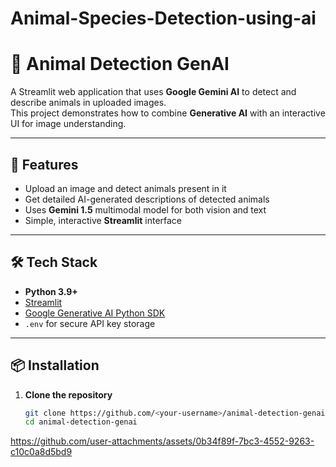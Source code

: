 # Animal-Species-Detection-using-ai
# 🐾 Animal Detection GenAI

A Streamlit web application that uses **Google Gemini AI** to detect and describe animals in uploaded images.  
This project demonstrates how to combine **Generative AI** with an interactive UI for image understanding.

---

## 🚀 Features
- Upload an image and detect animals present in it
- Get detailed AI-generated descriptions of detected animals
- Uses **Gemini 1.5** multimodal model for both vision and text
- Simple, interactive **Streamlit** interface

---

## 🛠️ Tech Stack
- **Python 3.9+**
- [Streamlit](https://streamlit.io/)
- [Google Generative AI Python SDK](https://pypi.org/project/google-generativeai/)
- `.env` for secure API key storage

---

## 📦 Installation

1. **Clone the repository**
   ```bash
   git clone https://github.com/<your-username>/animal-detection-genai.git
   cd animal-detection-genai

https://github.com/user-attachments/assets/0b34f89f-7bc3-4552-9263-c10c0a8d5bd9


